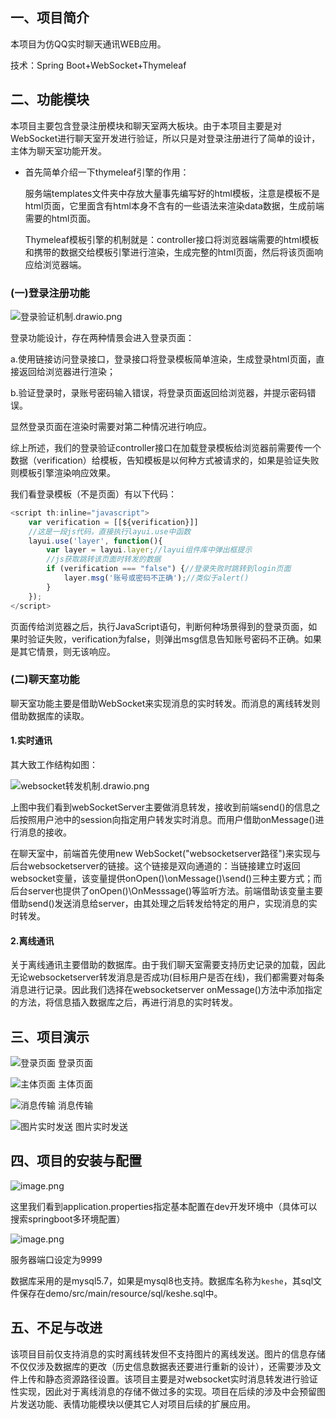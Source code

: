 ## 一、项目简介

本项目为仿QQ实时聊天通讯WEB应用。

技术：Spring Boot+WebSocket+Thymeleaf

## 二、功能模块

本项目主要包含登录注册模块和聊天室两大板块。由于本项目主要是对WebSocket进行聊天室开发进行验证，所以只是对登录注册进行了简单的设计，主体为聊天室功能开发。

- 首先简单介绍一下thymeleaf引擎的作用：

  服务端templates文件夹中存放大量事先编写好的html模板，注意是模板不是html页面，它里面含有html本身不含有的一些语法来渲染data数据，生成前端需要的html页面。

  Thymeleaf模板引擎的机制就是：controller接口将浏览器端需要的html模板和携带的数据交给模板引擎进行渲染，生成完整的html页面，然后将该页面响应给浏览器端。

### (一)登录注册功能

![登录验证机制.drawio.png](https://flowus.cn/preview/77c9d681-20ac-4c62-9e87-e381e9a5d594)

登录功能设计，存在两种情景会进入登录页面：

a.使用链接访问登录接口，登录接口将登录模板简单渲染，生成登录html页面，直接返回给浏览器进行渲染；

b.验证登录时，录账号密码输入错误，将登录页面返回给浏览器，并提示密码错误。

显然登录页面在渲染时需要对第二种情况进行响应。

综上所述，我们的登录验证controller接口在加载登录模板给浏览器前需要传一个数据（verification）给模板，告知模板是以何种方式被请求的，如果是验证失败则模板引擎渲染响应效果。

我们看登录模板（不是页面）有以下代码：

```JavaScript
<script th:inline="javascript">
    var verification = [[${verification}]]
    //这是一段js代码，直接执行layui.use中函数
    layui.use('layer', function(){
        var layer = layui.layer;//layui组件库中弹出框提示
        //js获取跳转该页面时转发的数据
        if (verification === "false") {//登录失败时跳转到login页面
            layer.msg('账号或密码不正确');//类似于alert()
        }
    });
</script>
```

页面传给浏览器之后，执行JavaScript语句，判断何种场景得到的登录页面，如果时验证失败，verification为false，则弹出msg信息告知账号密码不正确。如果是其它情景，则无该响应。

### (二)聊天室功能

聊天室功能主要是借助WebSocket来实现消息的实时转发。而消息的离线转发则借助数据库的读取。

#### 1.实时通讯

其大致工作结构如图：

![websocket转发机制.drawio.png](https://flowus.cn/preview/ee2ee608-850d-48b7-9b5b-1e97f7501ef3)

上图中我们看到webSocketServer主要做消息转发，接收到前端send()的信息之后按照用户池中的session向指定用户转发实时消息。而用户借助onMessage()进行消息的接收。

在聊天室中，前端首先使用new WebSocket("websocketserver路径")来实现与后台websocketserver的链接。这个链接是双向通道的：当链接建立时返回websocket变量，该变量提供onOpen()\onMessage()\send()三种主要方式；而后台server也提供了onOpen()\OnMesssage()等监听方法。前端借助该变量主要借助send()发送消息给server，由其处理之后转发给特定的用户，实现消息的实时转发。

#### 2.离线通讯

关于离线通讯主要借助的数据库。由于我们聊天室需要支持历史记录的加载，因此无论websocketserver转发消息是否成功(目标用户是否在线)，我们都需要对每条消息进行记录。因此我们选择在websocketserver onMessage()方法中添加指定的方法，将信息插入数据库之后，再进行消息的实时转发。

## 三、项目演示

![登录页面](https://flowus.cn/preview/d9bec45e-3a2e-4e0e-a0ce-07ddd4c3c3ae)
登录页面

![主体页面](https://flowus.cn/preview/c56ea678-5742-415e-865b-3efd0fedc67d)
主体页面

![消息传输](https://flowus.cn/preview/b93be5c7-2381-4b34-b164-0957832876e1)
消息传输

![图片实时发送](https://flowus.cn/preview/2965748e-d7a5-4fdf-ac46-1db930e40388)
图片实时发送

## 四、项目的安装与配置

![image.png](https://flowus.cn/preview/5d49bb17-5f72-441a-8436-5b824c573353)

这里我们看到application.properties指定基本配置在dev开发环境中（具体可以搜索springboot多环境配置）

![image.png](https://flowus.cn/preview/a9b3d8d5-b95e-4333-aa1f-95483e6b08ef)

服务器端口设定为9999

数据库采用的是mysql5.7，如果是mysql8也支持。数据库名称为`keshe`，其sql文件保存在demo/src/main/resource/sql/keshe.sql中。

## 五、不足与改进

该项目目前仅支持消息的实时离线转发但不支持图片的离线发送。图片的信息存储不仅仅涉及数据库的更改（历史信息数据表还要进行重新的设计），还需要涉及文件上传和静态资源路径设置。该项目主要是对websocket实时消息转发进行验证性实现，因此对于离线消息的存储不做过多的实现。项目在后续的涉及中会预留图片发送功能、表情功能模块以便其它人对项目后续的扩展应用。




